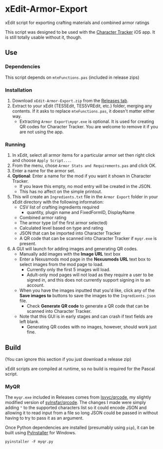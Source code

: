 # xEdit-Armor-Export

xEdit script for exporting crafting materials and combined armor ratings

This script was designed to be used with the [Character Tracker](https://github.com/Isvvc/Character-Tracker) iOS app.
It is still totally usable without it, though.

## Use

### Dependencies

This script depends on `mteFunctions.pas` (included in release zips)

### Installation

1. Download `xEdit-Armor-Export.zip` from the [Releases tab](https://github.com/Isvvc/xEdit-Armor-Export/releases).
1. Extract to your xEdit (TES5Edit, TES5VREdit, etc.) folder, merging any contents.
If it asks to replace `mteFunctions.pas`, it doesn't matter either way.
	+ Extracting `Armor Export\myqr.exe` is optional.
	It is used for creating QR codes for Character Tracker.
	You are welcome to remove it if you are not using the app.

### Running

1. In xEdit, select all armor items for a particular armor set then right click and choose `Apply Script...`.
1. From the menu, chose `Armor Stats and Requirements.pas` and click OK.
1. Enter a name for the armor set.
1. **Optional**: Enter a name for the mod if you want it shown in Character Tracker.
	+ If you leave this empty, no mod entry will be created in the JSON.
	+ This has no affect on the simple printout.
1. This will create an `Ingredients.txt` file in the `Armor Export` folder in your xEdit directory with the following information:
	+ CSV list of crafting ingredients required
		+ quantity, plugin name and FixedFormID, DisplayName
	+ Combined armor rating
	+ The armor type (of the first armor selected)
	+ Calculated level based on type and rating
	+ JSON that can be imported into Character Tracker
	+ A QR code that can be scanned into Character Tracker if `myqr.exe` is present.
1. A GUI will launch for adding images and generating QR codes.
	+ Manually add images with the **Image URL** text box
	+ Enter a Nexusmods mod page in the **Nexusmods URL** text box to select images from the mod page to load.
		+ Currently only the first 5 images will load.
		+ Adult-only mod pages will not load as they require a user to be signed in, and this does not currently support signing in to an account.
	+ When you have the images inputted that you'd like, click any of the **Save images to** buttons to save the images to the `Ingredients.json` file.
		+ Check **Generate QR code** to generate a QR code that can be scanned into Character Tracker.
	+ Note that this GUI is in early stages and can crash if text fields are left blank.
		+ Generating QR codes with no images, however, should work just fine.

## Build

(You can ignore this section if you just download a release zip)

xEdit scripts are compiled at runtime, so no build is required for the Pascal script.

### MyQR

The `myqr.exe` included in Releases comes from [Isvvc/qrcode](https://github.com/Isvvc/qrcode/),
my slightly modified version of [sylnsfar/qrcode](https://github.com/sylnsfar/qrcode).
The changes I made were simply adding `"` to the supported characters list so it could encode JSON
and allowing it to read input from a file so long JSON could be passed in without having to try to pass it as an argument.

Once Python dependencies are installed (presumably using `pip`), it can be built using [PyInstaller](https://www.pyinstaller.org/) for Windows.

	pyinstaller -F myqr.py
